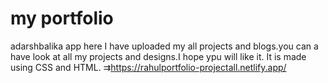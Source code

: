 # my portfolio
adarshbalika app
here I have uploaded my all projects and blogs.you can a have look at all my projects and designs.I hope ypu will like it.
It is made using CSS and HTML.
⇉https://rahulportfolio-projectall.netlify.app/


